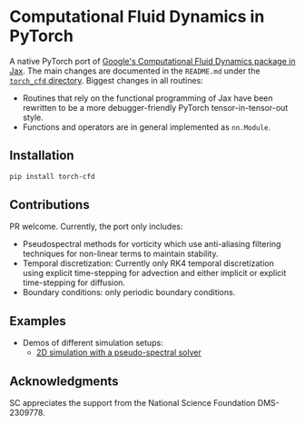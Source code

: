 # Computational Fluid Dynamics in PyTorch

A native PyTorch port of [Google's Computational Fluid Dynamics package in Jax](https://github.com/google/jax-cfd). The main changes are documented in the `README.md` under the [`torch_cfd` directory](torch_cfd). Biggest changes in all routines:
- Routines that rely on the functional programming of Jax have been rewritten to be a more debugger-friendly PyTorch tensor-in-tensor-out style.
- Functions and operators are in general implemented as `nn.Module`.

## Installation

```bash
pip install torch-cfd
```

## Contributions
PR welcome. Currently, the port only includes:
- Pseudospectral methods for vorticity which use anti-aliasing filtering techniques for non-linear terms to maintain stability.
- Temporal discretization: Currently only RK4 temporal discretization using explicit time-stepping for advection and either implicit or explicit time-stepping for diffusion.
- Boundary conditions: only periodic boundary conditions.

## Examples
- Demos of different simulation setups:
  - [2D simulation with a pseudo-spectral solver](example_Kolmogrov2d_rk4_cn_forced_turbulence.ipynb)

## Acknowledgments
SC appreciates the support from the National Science Foundation DMS-2309778.